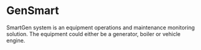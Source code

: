 # GenSmart
 SmartGen system is an equipment operations and maintenance monitoring solution. The equipment  could either be a generator, boiler or vehicle engine.
